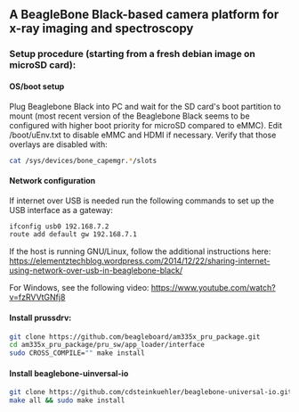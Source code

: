 ## A BeagleBone Black-based camera platform for x-ray imaging and spectroscopy

### Setup procedure (starting from a fresh debian image on microSD card):

#### OS/boot setup

Plug Beaglebone Black into PC and wait for the SD card's boot partition to mount (most recent version of the Beaglebone Black seems to be configured with higher boot priority for microSD compared to eMMC).
Edit /boot/uEnv.txt to disable eMMC and HDMI if necessary. Verify that those overlays are disabled with: 
```sh
cat /sys/devices/bone_capemgr.*/slots
```

#### Network configuration

If internet over USB is needed run the following commands to set up the USB interface as a gateway:
```sh
ifconfig usb0 192.168.7.2
route add default gw 192.168.7.1
```

If the host is running GNU/Linux, follow the additional instructions here:
https://elementztechblog.wordpress.com/2014/12/22/sharing-internet-using-network-over-usb-in-beaglebone-black/

For Windows, see the following video:
https://www.youtube.com/watch?v=fzRVVtGNfj8

#### Install prussdrv:

```sh
git clone https://github.com/beagleboard/am335x_pru_package.git
cd am335x_pru_package/pru_sw/app_loader/interface
sudo CROSS_COMPILE="" make install
```

#### Install beaglebone-uinversal-io

```sh
git clone https://github.com/cdsteinkuehler/beaglebone-universal-io.git && cd beaglebone-universal-io
make all && sudo make install
```
